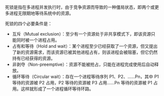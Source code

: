 死锁是指在多进程并发执行时，由于竞争资源而导致的一种僵局状态，即两个或更多进程无限期地等待系统中的资源。

死锁的四个必要条件是：

- 互斥（Mutual exclusion）：至少有一个资源处于非共享模式下，即该资源只能同时被一个进程占用。
- 占有和等待（Hold and wait）：某个进程至少已经获取了一个资源，但又提出了新的资源需求，而该资源已被其他进程占有，则该进程会被阻塞，但它仍然持有已经获得的资源。
- 非剥夺（Non-preemptive）：资源不能被抢占，只能在进程完成使用后自动释放。
- 循环等待（Circular wait）：存在一个进程等待序列 P1、P2、……Pn，其中 P1 等待的资源被 P2 占用，P2 等待的资源被 P3 占用……Pn 等待的资源被 P1 占用。这样就形成了一个进程循环等待环路。